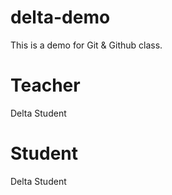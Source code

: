 # delta-demo
This is a demo for Git &amp; Github class.

# Teacher
Delta Student

# Student 
Delta Student